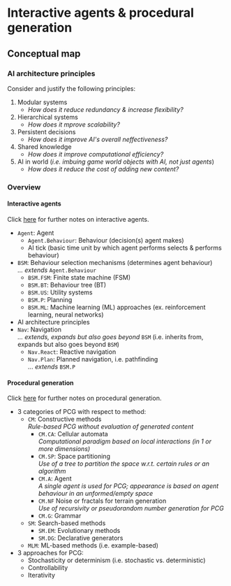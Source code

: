 # Interactive agents & procedural generation

## Conceptual map
### AI architecture principles
Consider and justify the following principles:

1. Modular systems
    - _How does it reduce redundancy & increase flexibility?_
2. Hierarchical systems
    - _How does it mprove scalability?_
3. Persistent decisions
    - _How does it improve AI's overall neffectiveness?_
4. Shared knowledge
    - _How does it improve computational efficiency?_
5. AI in world (_i.e. imbuing game world objects with AI, not just agents_)
    - _How does it reduce the cost of adding new content?_
### Overview
#### Interactive agents
Click [here](https://github.com/pranigopu/interactiveAgents-proceduralGeneration/blob/32a11a1bace43c5e44ef2022bf4e905fd12b4713/interactiveAgents.md) for further notes on interactive agents.

- `Agent`: Agent
     - `Agent.Behaviour`: Behaviour (decision(s) agent makes)
     - AI tick (basic time unit by which agent performs selects & performs behaviour)
- `BSM`: Behaviour selection mechanisms (determines agent behaviour) <br> _... extends_ `Agent.Behaviour`
    - `BSM.FSM`: Finite state machine (FSM)
    - `BSM.BT`: Behaviour tree (BT)
    - `BSM.US`: Utility systems
    - `BSM.P`: Planning
    - `BSM.ML`: Machine learning (ML) approaches (ex. reinforcement learning, neural networks)
- AI architecture principles
- `Nav`: Navigation <br> _... extends, expands but also goes beyond_ `BSM` (i.e. inherits from, expands but also goes beyond `BSM`)
    - `Nav.React`: Reactive navigation
     - `Nav.Plan`: Planned navigation, i.e. pathfinding <br> _... extends_ `BSM.P`

#### Procedural generation
Click [here](https://github.com/pranigopu/interactiveAgents-proceduralGeneration/blob/3032eea237c3ea725f570f633b546de69564cb88/proceduralGeneration.md) for further notes on procedural generation.

- 3 categories of PCG with respect to method:
    - `CM`: Constructive methods <br> _Rule-based PCG without evaluation of generated content_
        - `CM.CA`: Cellular automata <br> _Computational paradigm based on local interactions (in 1 or more dimensions)_
        - `CM.SP`: Space partitioning <br> _Use of a tree to partition the space w.r.t. certain rules or an algorithm_
        - `CM.A`: Agent <br> _A single agent is used for PCG; appearance is based on agent behaviour in an unformed/empty space_
        - `CM.NF` Noise or fractals for terrain generation <br> _Use of recursivity or pseudorandom number generation for PCG_
        - `CM.G`: Grammar
    - `SM`: Search-based methods
        - `SM.EM`: Evolutionary methods
        - `SM.DG`: Declarative generators
    - `MLM`: ML-based methods (i.e. example-based)
 - 3 approaches for PCG:
    - Stochasticity or determinism (i.e. stochastic vs. deterministic)
    - Controllability
    - Iterativity
